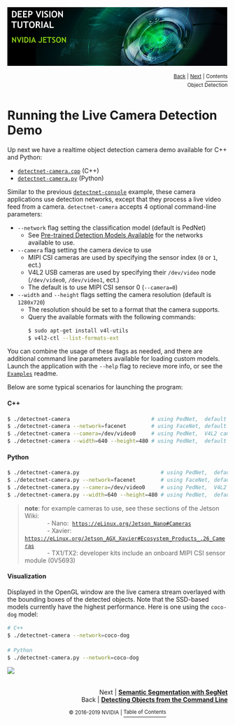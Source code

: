 <img src="https://github.com/dusty-nv/jetson-inference/raw/master/docs/images/deep-vision-header.jpg">
<p align="right"><sup><a href="detectnet-console.md">Back</a> | <a href="segnet-dataset.md">Next</a> | </sup><a href="../README.md#two-days-to-a-demo-training--inference"><sup>Contents</sup></a>
<br/>
<sup>Object Detection</sup></p>

# Running the Live Camera Detection Demo

Up next we have a realtime object detection camera demo available for C++ and Python:

- [`detectnet-camera.cpp`](../examples/detectnet-camera/detectnet-camera.cpp) (C++) 
- [`detectnet-camera.py`](../python/examples/detectnet-camera.py) (Python) 

Similar to the previous [`detectnet-console`](detectnet-console.md) example, these camera applications use detection networks, except that they process a live video feed from a camera.  `detectnet-camera` accepts 4 optional command-line parameters:

- `--network` flag setting the classification model (default is PedNet)
	- See [Pre-trained Detection Models Available](detectnet-console.md#pre-trained-detection-models-available) for the networks available to use.
- `--camera` flag setting the camera device to use
	- MIPI CSI cameras are used by specifying the sensor index (`0` or `1`, ect.)
	- V4L2 USB cameras are used by specifying their `/dev/video` node (`/dev/video0`, `/dev/video1`, ect.)
	- The default is to use MIPI CSI sensor 0 (`--camera=0`)
- `--width` and `--height` flags setting the camera resolution (default is `1280x720`)
	- The resolution should be set to a format that the camera supports.
     - Query the available formats with the following commands:  
          ``` bash
          $ sudo apt-get install v4l-utils
          $ v4l2-ctl --list-formats-ext
          ```

You can combine the usage of these flags as needed, and there are additional command line parameters available for loading custom models.  Launch the application with the `--help` flag to recieve more info, or see the [`Examples`](../README.md#code-examples) readme.

Below are some typical scenarios for launching the program:

#### C++

``` bash
$ ./detectnet-camera                          # using PedNet,  default MIPI CSI camera (1280x720)
$ ./detectnet-camera --network=facenet        # using FaceNet, default MIPI CSI camera (1280x720)
$ ./detectnet-camera --camera=/dev/video0     # using PedNet,  V4L2 camera /dev/video0 (1280x720)
$ ./detectnet-camera --width=640 --height=480 # using PedNet,  default MIPI CSI camera (640x480)
```

#### Python

``` bash
$ ./detectnet-camera.py                          # using PedNet,  default MIPI CSI camera (1280x720)
$ ./detectnet-camera.py --network=facenet        # using FaceNet, default MIPI CSI camera (1280x720)
$ ./detectnet-camera.py --camera=/dev/video0     # using PedNet,  V4L2 camera /dev/video0 (1280x720)
$ ./detectnet-camera.py --width=640 --height=480 # using PedNet,  default MIPI CSI camera (640x480)
```

> **note**:  for example cameras to use, see these sections of the Jetson Wiki: <br/>
> &nbsp;&nbsp;&nbsp;&nbsp;&nbsp;&nbsp;&nbsp;&nbsp;&nbsp;&nbsp;&nbsp;&nbsp;&nbsp;- Nano:&nbsp;&nbsp;[`https://eLinux.org/Jetson_Nano#Cameras`](https://elinux.org/Jetson_Nano#Cameras) <br/>
> &nbsp;&nbsp;&nbsp;&nbsp;&nbsp;&nbsp;&nbsp;&nbsp;&nbsp;&nbsp;&nbsp;&nbsp;&nbsp;- Xavier:  [`https://eLinux.org/Jetson_AGX_Xavier#Ecosystem_Products_.26_Cameras`](https://elinux.org/Jetson_AGX_Xavier#Ecosystem_Products_.26_Cameras) <br/>
> &nbsp;&nbsp;&nbsp;&nbsp;&nbsp;&nbsp;&nbsp;&nbsp;&nbsp;&nbsp;&nbsp;&nbsp;&nbsp;- TX1/TX2:  developer kits include an onboard MIPI CSI sensor module (0V5693)<br/>

#### Visualization

Displayed in the OpenGL window are the live camera stream overlayed with the bounding boxes of the detected objects.  Note that the SSD-based models currently have the highest performance.  Here is one using the `coco-dog` model:

``` bash
# C++
$ ./detectnet-camera --network=coco-dog

# Python
$ ./detectnet-camera.py --network=coco-dog
```

<img src="https://github.com/dusty-nv/jetson-inference/raw/python/docs/images/detectnet_camera_dog.jpg" width="800">

<br/>

##
<p align="right">Next | <b><a href="segnet-dataset.md">Semantic Segmentation with SegNet</a></b>
<br/>
Back | <b><a href="detectnet-console.md">Detecting Objects from the Command Line</a></p>
</b><p align="center"><sup>© 2016-2019 NVIDIA | </sup><a href="../README.md#two-days-to-a-demo-training--inference"><sup>Table of Contents</sup></a></p>
